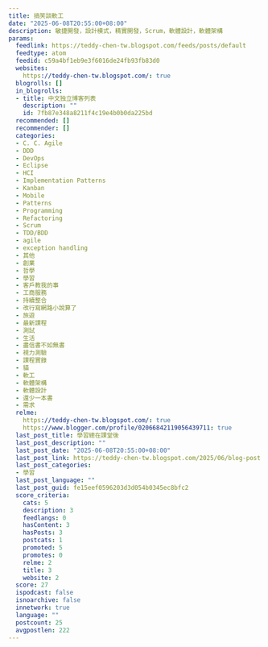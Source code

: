 ```yaml
---
title: 搞笑談軟工
date: "2025-06-08T20:55:00+08:00"
description: 敏捷開發，設計模式，精實開發，Scrum，軟體設計，軟體架構
params:
  feedlink: https://teddy-chen-tw.blogspot.com/feeds/posts/default
  feedtype: atom
  feedid: c59a4bf1eb9e3f6016de24fb93fb83d0
  websites:
    https://teddy-chen-tw.blogspot.com/: true
  blogrolls: []
  in_blogrolls:
  - title: 中文独立博客列表
    description: ""
    id: 7fb87e348a8211f4c19e4b0b0da225bd
  recommended: []
  recommender: []
  categories:
  - C. C. Agile
  - DDD
  - DevOps
  - Eclipse
  - HCI
  - Implementation Patterns
  - Kanban
  - Mobile
  - Patterns
  - Programming
  - Refactoring
  - Scrum
  - TDD/BDD
  - agile
  - exception handling
  - 其他
  - 創業
  - 哲學
  - 學習
  - 客戶教我的事
  - 工商服務
  - 持續整合
  - 改行寫網路小說算了
  - 旅遊
  - 最新課程
  - 測試
  - 生活
  - 盡信書不如無書
  - 視力測驗
  - 課程實錄
  - 貓
  - 軟工
  - 軟體架構
  - 軟體設計
  - 還少一本書
  - 需求
  relme:
    https://teddy-chen-tw.blogspot.com/: true
    https://www.blogger.com/profile/02066842119056439711: true
  last_post_title: 學習總在課堂後
  last_post_description: ""
  last_post_date: "2025-06-08T20:55:00+08:00"
  last_post_link: https://teddy-chen-tw.blogspot.com/2025/06/blog-post.html
  last_post_categories:
  - 學習
  last_post_language: ""
  last_post_guid: fe15eef0596203d3d054b0345ec8bfc2
  score_criteria:
    cats: 5
    description: 3
    feedlangs: 0
    hasContent: 3
    hasPosts: 3
    postcats: 1
    promoted: 5
    promotes: 0
    relme: 2
    title: 3
    website: 2
  score: 27
  ispodcast: false
  isnoarchive: false
  innetwork: true
  language: ""
  postcount: 25
  avgpostlen: 222
---
```

